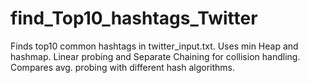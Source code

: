 # find_Top10_hashtags_Twitter
Finds top10 common hashtags in twitter_input.txt. Uses min Heap and hashmap. Linear probing and Separate Chaining for collision handling. Compares avg. probing with different hash algorithms.
